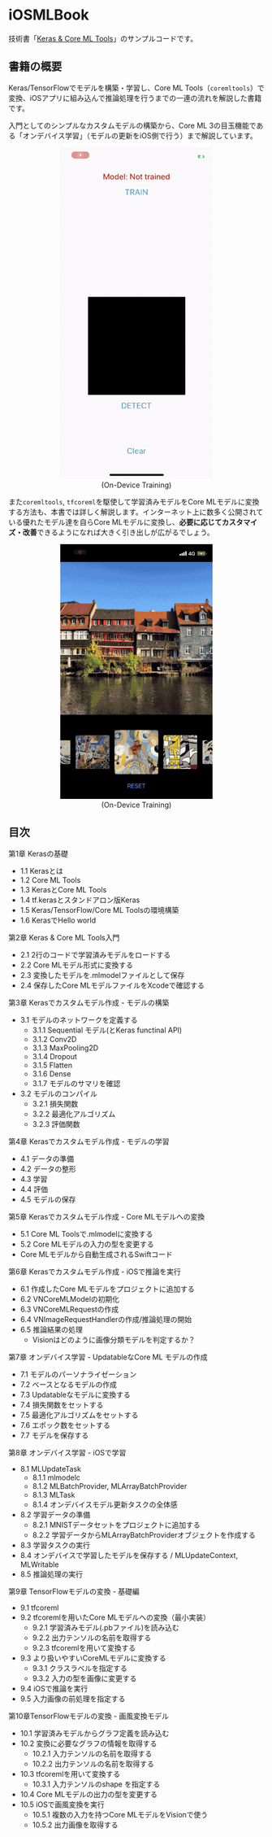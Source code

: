 # iOSMLBook

技術書「[Keras & Core ML Tools](https://shu223.booth.pm/items/1723495)」のサンプルコードです。

## 書籍の概要

Keras/TensorFlowでモデルを構築・学習し、Core ML Tools（`coremltools`）で変換、iOSアプリに組み込んで推論処理を行うまでの一連の流れを解説した書籍です。

入門としてのシンプルなカスタムモデルの構築から、Core ML 3の目玉機能である「オンデバイス学習」（モデルの更新をiOS側で行う）まで解説しています。

<div align="center">

<img src="on-device-training.gif">
<br/>
(On-Device Training)
</div>

また`coremltools`, `tfcoreml`を駆使して学習済みモデルをCore MLモデルに変換する方法も、本書では詳しく解説します。インターネット上に数多く公開されている優れたモデル達を自らCore MLモデルに変換し、**必要に応じてカスタマイズ・改善**できるようになれば大きく引き出しが広がるでしょう。

<div align="center">

<img src="styletransfer.gif">
<br/>
(On-Device Training)
</div>

## 目次

第1章 Kerasの基礎

- 1.1 Kerasとは
- 1.2 Core ML Tools
- 1.3 KerasとCore ML Tools
- 1.4 tf.kerasとスタンドアロン版Keras
- 1.5 Keras/TensorFlow/Core ML Toolsの環境構築
- 1.6 KerasでHello world

第2章 Keras & Core ML Tools入門

- 2.1 2行のコードで学習済みモデルをロードする
- 2.2 Core MLモデル形式に変換する
- 2.3 変換したモデルを.mlmodelファイルとして保存
- 2.4 保存したCore MLモデルファイルをXcodeで確認する

第3章 Kerasでカスタムモデル作成 - モデルの構築

- 3.1 モデルのネットワークを定義する
  - 3.1.1 Sequential モデル(とKeras functinal API)
  - 3.1.2 Conv2D
  - 3.1.3 MaxPooling2D
  - 3.1.4 Dropout
  - 3.1.5 Flatten
  - 3.1.6 Dense
  - 3.1.7 モデルのサマリを確認
- 3.2 モデルのコンパイル
  - 3.2.1 損失関数
  - 3.2.2 最適化アルゴリズム
  - 3.2.3 評価関数

第4章 Kerasでカスタムモデル作成 - モデルの学習

- 4.1 データの準備
- 4.2 データの整形
- 4.3 学習
- 4.4 評価
- 4.5 モデルの保存

第5章 Kerasでカスタムモデル作成 - Core MLモデルへの変換

- 5.1 Core ML Toolsで.mlmodelに変換する
- 5.2 Core MLモデルの入力の型を変更する
- Core MLモデルから自動生成されるSwiftコード

第6章 Kerasでカスタムモデル作成 - iOSで推論を実行

- 6.1 作成したCore MLモデルをプロジェクトに追加する
- 6.2 VNCoreMLModelの初期化
- 6.3 VNCoreMLRequestの作成
- 6.4 VNImageRequestHandlerの作成/推論処理の開始
- 6.5 推論結果の処理
  - Visionはどのように画像分類モデルを判定するか？

第7章 オンデバイス学習 - UpdatableなCore ML モデルの作成

- 7.1 モデルのパーソナライゼーション
- 7.2 ベースとなるモデルの作成
- 7.3 Updatableなモデルに変換する
- 7.4 損失関数をセットする
- 7.5 最適化アルゴリズムをセットする
- 7.6 エポック数をセットする
- 7.7 モデルを保存する

第8章 オンデバイス学習 - iOSで学習

- 8.1 MLUpdateTask
  - 8.1.1 mlmodelc
  - 8.1.2 MLBatchProvider, MLArrayBatchProvider
  - 8.1.3 MLTask
  - 8.1.4 オンデバイスモデル更新タスクの全体感
- 8.2 学習データの準備
  - 8.2.1 MNISTデータセットをプロジェクトに追加する
  - 8.2.2 学習データからMLArrayBatchProviderオブジェクトを作成する
- 8.3 学習タスクの実行
- 8.4 オンデバイスで学習したモデルを保存する / MLUpdateContext, MLWritable
- 8.5 推論処理の実行

第9章 TensorFlowモデルの変換 - 基礎編

- 9.1 tfcoreml
- 9.2 tfcoremlを用いたCore MLモデルへの変換（最小実装）
  - 9.2.1 学習済みモデル(.pbファイル)を読み込む 
  - 9.2.2 出力テンソルの名前を取得する 
  - 9.2.3 tfcoremlを用いて変換する 
- 9.3 より扱いやすいCoreMLモデルに変換する
  - 9.3.1 クラスラベルを指定する
  - 9.3.2 入力の型を画像に変更する
- 9.4 iOSで推論を実行 
- 9.5 入力画像の前処理を指定する

第10章TensorFlowモデルの変換 - 画風変換モデル

- 10.1 学習済みモデルからグラフ定義を読み込む
- 10.2 変換に必要なグラフの情報を取得する
  - 10.2.1 入力テンソルの名前を取得する
  - 10.2.2 出力テンソルの名前を取得する
- 10.3 tfcoremlを用いて変換する
  - 10.3.1 入力テンソルのshape を指定する
- 10.4 Core MLモデルの出力の型を変更する
- 10.5 iOSで画風変換を実行
  - 10.5.1 複数の入力を持つCore MLモデルをVisionで使う
  - 10.5.2 出力画像を取得する
